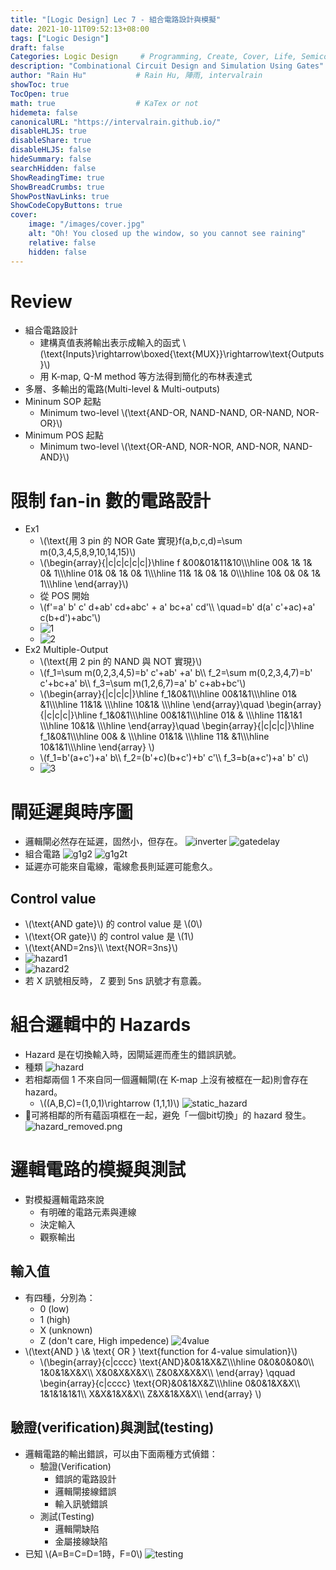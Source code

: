 ```yaml
---
title: "[Logic Design] Lec 7 - 組合電路設計與模擬"
date: 2021-10-11T09:52:13+08:00
tags: ["Logic Design"]
draft: false
Categories: Logic Design     # Programming, Create, Cover, Life, Semiconductor, Leetcode, Logic Design, Daily
description: "Combinational Circuit Design and Simulation Using Gates"
author: "Rain Hu"           # Rain Hu, 陣雨, intervalrain
showToc: true
TocOpen: true
math: true                  # KaTex or not
hidemeta: false
canonicalURL: "https://intervalrain.github.io/"
disableHLJS: true
disableShare: true
disableHLJS: false
hideSummary: false
searchHidden: false
ShowReadingTime: true
ShowBreadCrumbs: true
ShowPostNavLinks: true
ShowCodeCopyButtons: true
cover:
    image: "/images/cover.jpg"
    alt: "Oh! You closed up the window, so you cannot see raining"
    relative: false
    hidden: false
---
```


# Review
+ 組合電路設計
    + 建構真值表將輸出表示成輸入的函式 \\(\text{Inputs}\rightarrow\boxed{\text{MUX}}\rightarrow\text{Outputs}\\)
    + 用 K-map, Q-M method 等方法得到簡化的布林表達式
+ 多層、多輸出的電路(Multi-level & Multi-outputs)
+ Mininum SOP 起點
    + Minimum two-level \\(\text{AND-OR, NAND-NAND, OR-NAND, NOR-OR}\\)
+ Minimum POS 起點
    + Minimum two-level \\(\text{OR-AND, NOR-NOR, AND-NOR, NAND-AND}\\)

# 限制 fan-in 數的電路設計
+ Ex1
    + \\(\text{用 3 pin 的 NOR Gate 實現}f(a,b,c,d)=\sum m(0,3,4,5,8,9,10,14,15)\\)
    + \\(\begin{array}{|c|c|c|c|c|}\hline
        f &00&01&11&10\\\\\hline
        00& 1& 1& 0& 1\\\\\hline
        01& 0& 1& 0& 1\\\\\hline
        11& 1& 0& 1& 0\\\\\hline
        10& 0& 0& 1& 1\\\\\hline
        \end{array}\\)
    + 從 POS 開始
    + \\(f'=a' b' c' d+ab' cd+abc' + a' bc+a' cd'\\\\
          \quad=b' d(a' c'+ac)+a' c(b+d')+abc'\\)
    + ![1](/posts/LogicDesign/L7/1.png)
    + ![2](/posts/LogicDesign/L7/2.png)
+ Ex2 Multiple-Output
    + \\(\text{用 2 pin 的 NAND 與 NOT 實現}\\)
    + \\(f_1=\sum m(0,2,3,4,5)=b' c'+ab' +a' b\\\\
         f_2=\sum m(0,2,3,4,7)=b' c'+bc+a' b\\\\
         f_3=\sum m(1,2,6,7)=a' b' c+ab+bc'\\)
    + \\(\begin{array}{|c|c|c|}\hline
        f_1&0&1\\\\\hline
        00&1&1\\\\\hline
        01& &1\\\\\hline
        11&1& \\\\\hline
        10&1& \\\\\hline
        \end{array}\quad
        \begin{array}{|c|c|c|}\hline
        f_1&0&1\\\\\hline
        00&1&1\\\\\hline
        01& & \\\\\hline
        11&1&1 \\\\\hline
        10&1& \\\\\hline
        \end{array}\quad
        \begin{array}{|c|c|c|}\hline
        f_1&0&1\\\\\hline
        00& & \\\\\hline
        01&1& \\\\\hline
        11& &1\\\\\hline
        10&1&1\\\\\hline
        \end{array}
        \\)
    + \\(f_1=b'(a+c')+a' b\\\\
         f_2=(b'+c)(b+c')+b' c'\\\\
         f_3=b(a+c')+a' b' c\\)
    + ![3](/posts/LogicDesign/L7/3.png)


# 閘延遲與時序圖
+ 邏輯閘必然存在延遲，固然小，但存在。
    ![inverter](/posts/LogicDesign/L7/inverter.png)
    ![gatedelay](/posts/LogicDesign/L7/gatedelay.png)
+ 組合電路
    ![g1g2](/posts/LogicDesign/L7/g1g2.png)
    ![g1g2t](/posts/LogicDesign/L7/g1g2t.png)
+ 延遲亦可能來自電線，電線愈長則延遲可能愈久。
## Control value
+ \\(\text{AND gate}\\) 的 control value 是 \\(0\\)
+ \\(\text{OR gate}\\) 的 control value 是 \\(1\\)
+ \\(\text{AND=2ns}\\\\
\text{NOR=3ns}\\)
+ ![hazard1](/posts/LogicDesign/L7/VWXYZ.png)
+ ![hazard2](/posts/LogicDesign/L7/VWXYZ2.png)
+ 若 X 訊號相反時， Z 要到 5ns 訊號才有意義。
# 組合邏輯中的 Hazards
+ Hazard 是在切換輸入時，因閘延遲而產生的錯誤訊號。
+ 種類
    ![hazard](/posts/LogicDesign/L7/hazard.png)
+ 若相鄰兩個 1 不來自同一個邏輯閘(在 K-map 上沒有被框在一起)則會存在 hazard。
    + \\((A,B,C)=(1,0,1)\rightarrow (1,1,1)\\)
![static_hazard](/posts/LogicDesign/L7/static_hazard.png)
+ 可將相鄰的所有蘊函項框在一起，避免「一個bit切換」的 hazard 發生。
![hazard_removed.png](/posts/LogicDesign/L7/hazard_removed.png)
# 邏輯電路的模擬與測試
+ 對模擬邏輯電路來說
    + 有明確的電路元素與連線
    + 決定輸入
    + 觀察輸出
## 輸入值
+ 有四種，分別為：
    + 0 (low)
    + 1 (high)
    + X (unknown)
    + Z (don't care, High impedence)
    ![4value](/posts/LogicDesign/L7/4value.png)
+ \\(\text{AND } \\& \text{ OR } \text{function for 4-value simulation}\\)
    + \\(\begin{array}{c|cccc}
    \text{AND}&0&1&X&Z\\\\\hline
             0&0&0&0&0\\\\
             1&0&1&X&X\\\\
             X&0&X&X&X\\\\
             Z&0&X&X&X\\\\
    \end{array}
    \qquad
    \begin{array}{c|cccc}
    \text{OR}&0&1&X&Z\\\\\hline
            0&0&1&X&X\\\\
            1&1&1&1&1\\\\
            X&X&1&X&X\\\\
            Z&X&1&X&X\\\\
    \end{array}
    \\)
## 驗證(verification)與測試(testing)
+ 邏輯電路的輸出錯誤，可以由下面兩種方式偵錯：
    + 驗證(Verification)
        + 錯誤的電路設計
        + 邏輯閘接線錯誤
        + 輸入訊號錯誤
    + 測試(Testing)
        + 邏輯閘缺陷
        + 金屬接線缺陷
+ 已知 \\(A=B=C=D=1時，F=0\\)
![testing](/posts/LogicDesign/L7/testing.png)